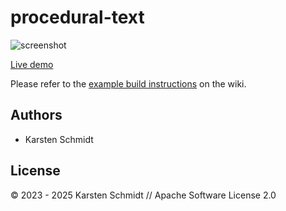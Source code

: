 # procedural-text

![screenshot](https://raw.githubusercontent.com/thi-ng/umbrella/develop/assets/examples/procedural-text.jpg)

[Live demo](http://demo.thi.ng/umbrella/procedural-text/)

Please refer to the [example build instructions](https://github.com/thi-ng/umbrella/wiki/Example-build-instructions) on the wiki.

## Authors

- Karsten Schmidt

## License

&copy; 2023 - 2025 Karsten Schmidt // Apache Software License 2.0
